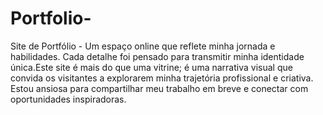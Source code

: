# Portfolio-
Site de Portfólio - 
Um espaço online que reflete minha jornada e habilidades. Cada detalhe foi pensado para transmitir minha identidade única.Este site é mais do que uma vitrine; é uma narrativa visual que convida os visitantes a explorarem minha trajetória profissional e criativa. Estou ansiosa para compartilhar meu trabalho em breve e conectar com oportunidades inspiradoras.
